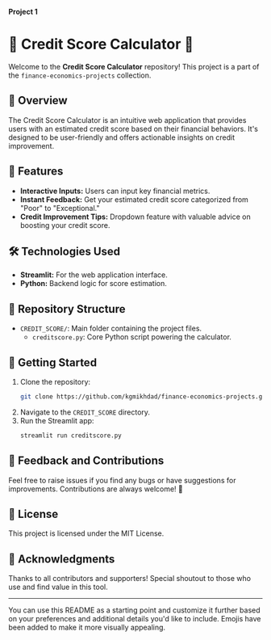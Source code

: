 **Project 1**
# 🌟 Credit Score Calculator 🌟

Welcome to the **Credit Score Calculator** repository! This project is a part of the `finance-economics-projects` collection.

## 📌 Overview

The Credit Score Calculator is an intuitive web application that provides users with an estimated credit score based on their financial behaviors. It's designed to be user-friendly and offers actionable insights on credit improvement.

## 🚀 Features

- **Interactive Inputs:** Users can input key financial metrics.
- **Instant Feedback:** Get your estimated credit score categorized from "Poor" to "Exceptional."
- **Credit Improvement Tips:** Dropdown feature with valuable advice on boosting your credit score.

## 🛠️ Technologies Used

- **Streamlit:** For the web application interface.
- **Python:** Backend logic for score estimation.

## 📂 Repository Structure

- `CREDIT_SCORE/`: Main folder containing the project files.
  - `creditscore.py`: Core Python script powering the calculator.

## 🚀 Getting Started

1. Clone the repository:
   ```bash
   git clone https://github.com/kgmikhdad/finance-economics-projects.git
   ```
2. Navigate to the `CREDIT_SCORE` directory.
3. Run the Streamlit app:
   ```bash
   streamlit run creditscore.py
   ```

## 📣 Feedback and Contributions

Feel free to raise issues if you find any bugs or have suggestions for improvements. Contributions are always welcome! 🤝

## 📃 License

This project is licensed under the MIT License.

## 🙌 Acknowledgments

Thanks to all contributors and supporters! Special shoutout to those who use and find value in this tool.

---

You can use this README as a starting point and customize it further based on your preferences and additional details you'd like to include. Emojis have been added to make it more visually appealing.
